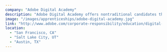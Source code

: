 ```yaml
---
company: "Adobe Digital Academy"
description: "Adobe Digital Academy offers nontraditional candidates the education and, contingent upon technical performance, the experience they need to launch successful careers in web development."
image: "/images/apprenticeships/adobe-digital-academy.jpg"
link: "http://www.adobe.com/corporate-responsibility/education/digital-academy.html"
location:
  - "San Francisco, CA"
  - "Salt Lake City, UT"
  - "Austin, TX"
---
```

